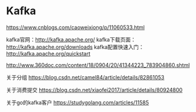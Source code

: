 # Kafka


https://www.cnblogs.com/caoweixiong/p/11060533.html


kafka官网：http://kafka.apache.org/
kafka下载页面：http://kafka.apache.org/downloads
kafka配置快速入门：http://kafka.apache.org/quickstart


http://www.360doc.com/content/18/0904/20/41344223_783904860.shtml


关于分组
https://blog.csdn.net/camel84/article/details/82861053

关于消费提交
https://blog.csdn.net/xiaofei2017/article/details/80924800


关于go的kafka客户
https://studygolang.com/articles/11585
